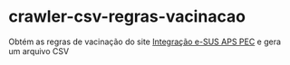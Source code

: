 # crawler-csv-regras-vacinacao
Obtém as regras de vacinação do site [Integração e-SUS APS PEC](https://integracao.esusab.ufsc.br/ledi/documentacao/regras/validar_regras_vacinacao.html)
 e gera um arquivo CSV
